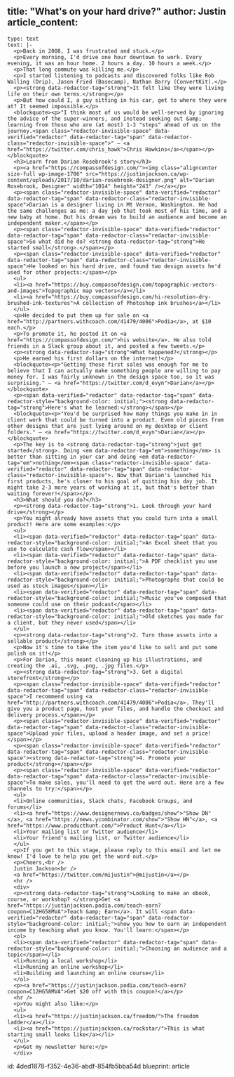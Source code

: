 title: "What's on your hard drive?"
author: Justin
article_content:
  -
    type: text
    text: |-
      <p>Back in 2008, I was frustrated and stuck.</p>
      <p>Every morning, I'd drive one hour downtown to work. Every evening, it was an hour home. 2 hours a day. 10 hours a week.</p>
      <p>That long commute was killing me.</p>
      <p>I started listening to podcasts and discovered folks like Rob Walling (Drip), Jason Fried (Basecamp), Nathan Barry (ConvertKit).</p>
      <p><strong data-redactor-tag="strong">It felt like they were living life on their own terms.</strong></p>
      <p>But how could I, a guy sitting in his car, get to where they were at? It seemed impossible.</p>
      <blockquote><p>"I think most of us would be well-served by ignoring the advice of the super-winners, and instead seeking out &amp; learning from those who are (at most) 1-3 "steps" ahead of us on the journey.<span class="redactor-invisible-space" data-verified="redactor" data-redactor-tag="span" data-redactor-class="redactor-invisible-space">" – <a href="https://twitter.com/chris_hawk">Chris Hawkins</a></span></p></blockquote>
      <h3>Learn from Darian Rosebrook's story</h3>
      <p><a href="https://compassofdesign.com/"><img class="aligncenter size-full wp-image-1706" src="https://justinjackson.ca/wp-content/uploads/2017/10/darian-rosebrook-designer.png" alt="Darian Rosebrook, Designer" width="1014" height="243" /></a></p>
      <p><span class="redactor-invisible-space" data-verified="redactor" data-redactor-tag="span" data-redactor-class="redactor-invisible-space">Darian is a designer living in Mt Vernon, Washington. He had the same challenges as me: a day job that took most of his time, and a new baby at home. But his dream was to build an audience and become an independent maker.</span></p>
      <p><span class="redactor-invisible-space" data-verified="redactor" data-redactor-tag="span" data-redactor-class="redactor-invisible-space">So what did he do? <strong data-redactor-tag="strong">He started small</strong>.</span></p>
      <p><span class="redactor-invisible-space" data-verified="redactor" data-redactor-tag="span" data-redactor-class="redactor-invisible-space">He looked on his hard drive, and found two design assets he'd used for other projects:</span></p>
      <ul>
      <li><a href="https://buy.compassofdesign.com/topographic-vectors-and-images">Topographic map vectors</a></li>
      <li><a href="https://buy.compassofdesign.com/hi-resolution-dry-brushed-ink-textures">A collection of Photoshop ink brushes</a></li>
      </ul>
      <p>He decided to put them up for sale on <a href="http://partners.withcoach.com/41479/4006">Podia</a>, at $10 each.</p>
      <p>To promote it, he posted it on <a href="https://compassofdesign.com/">his website</a>. He also told friends in a Slack group about it, and posted a few tweets.</p>
      <p><strong data-redactor-tag="strong">What happened?</strong></p>
      <p>He earned his first dollars on the internet!</p>
      <blockquote><p>"Getting those first sales was enough for me to believe that I can actually make something people are willing to pay money for. I was fairly unknown in the design space too, so it was surprising." – <a href="https://twitter.com/d_evyn">Darian</a></p></blockquote>
      <p><span data-verified="redactor" data-redactor-tag="span" data-redactor-style="background-color: initial;"><strong data-redactor-tag="strong">Here's what he learned:</strong></span></p>
      <blockquote><p>"You'd be surprised how many things you make in in client work that could be turned into a product. Even old pieces from other designs that are just lying around on my desktop or client folders." – <a href="https://twitter.com/d_evyn">Darian</a></p></blockquote>
      <p>The key is to <strong data-redactor-tag="strong">just get started</strong>. Doing <em data-redactor-tag="em">something</em> is better than sitting in your car and doing <em data-redactor-tag="em">nothing</em><span class="redactor-invisible-space" data-verified="redactor" data-redactor-tag="span" data-redactor-class="redactor-invisible-space">. Now that Darian's launched his first products, he's closer to his goal of quitting his day job. It might take 2-3 more years of working at it, but that's better than waiting forever!</span></p>
      <h3>What should you do?</h3>
      <p><strong data-redactor-tag="strong">1. Look through your hard drive</strong></p>
      <p>You might already have assets that you could turn into a small product! Here are some examples:</p>
      <ul>
      <li><span data-verified="redactor" data-redactor-tag="span" data-redactor-style="background-color: initial;">An Excel sheet that you use to calculate cash flow</span></li>
      <li><span data-verified="redactor" data-redactor-tag="span" data-redactor-style="background-color: initial;">A PDF checklist you use before you launch a new project</span></li>
      <li><span data-verified="redactor" data-redactor-tag="span" data-redactor-style="background-color: initial;">Photographs that could be used as stock images</span></li>
      <li><span data-verified="redactor" data-redactor-tag="span" data-redactor-style="background-color: initial;">Music you've composed that someone could use on their podcast</span></li>
      <li><span data-verified="redactor" data-redactor-tag="span" data-redactor-style="background-color: initial;">Old sketches you made for a client, but they never used</span></li>
      </ul>
      <p><strong data-redactor-tag="strong">2. Turn those assets into a sellable product</strong></p>
      <p>Now it's time to take the item you'd like to sell and put some polish on it!</p>
      <p>For Darian, this meant cleaning up his illustrations, and creating the .ai, .svg, .png, .jpg files.</p>
      <p><strong data-redactor-tag="strong">3. Get a digital storefront</strong></p>
      <p><span class="redactor-invisible-space" data-verified="redactor" data-redactor-tag="span" data-redactor-class="redactor-invisible-space">I recommend using <a href="http://partners.withcoach.com/41479/4006">Podia</a>. They'll give you a product page, host your files, and handle the checkout and delivery process.</span></p>
      <p><span class="redactor-invisible-space" data-verified="redactor" data-redactor-tag="span" data-redactor-class="redactor-invisible-space">Upload your files, upload a header image, and set a price!</span></p>
      <p><span class="redactor-invisible-space" data-verified="redactor" data-redactor-tag="span" data-redactor-class="redactor-invisible-space"><strong data-redactor-tag="strong">4. Promote your product</strong></span></p>
      <p><span class="redactor-invisible-space" data-verified="redactor" data-redactor-tag="span" data-redactor-class="redactor-invisible-space">To make sales, you'll need to get the word out. Here are a few channels to try:</span></p>
      <ul>
      <li>Online communities, Slack chats, Facebook Groups, and forums</li>
      <li><a href="https://www.designernews.co/badges/show">"Show DN"</a>, <a href="https://news.ycombinator.com/show">"Show HN"</a>, <a href="https://www.producthunt.com/">Product Hunt</a></li>
      <li>Your mailing list or Twitter audience</li>
      <li>Your friend's mailing list, or Twitter audience</li>
      </ul>
      <p>If you get to this stage, please reply to this email and let me know! I'd love to help you get the word out.</p>
      <p>Cheers,<br />
      Justin Jackson<br />
      <a href="https://twitter.com/mijustin">@mijustin</a></p>
      <hr />
      <div>
      <p><strong data-redactor-tag="strong">Looking to make an ebook, course, or workshop? </strong>Get <a href="https://justinjackson.podia.com/teach-earn?coupon=C12HG58MVA">Teach &amp; Earn</a>. It will <span data-verified="redactor" data-redactor-tag="span" data-redactor-style="background-color: initial;">show you how to earn an independent income by teaching what you know. You'll learn:</span></p>
      <ol>
      <li><span data-verified="redactor" data-redactor-tag="span" data-redactor-style="background-color: initial;">Choosing an audience and a topic</span></li>
      <li>Running a local workshop</li>
      <li>Running an online workshop</li>
      <li>Building and launching an online course</li>
      </ol>
      <p><a href="https://justinjackson.podia.com/teach-earn?coupon=C12HG58MVA">Get $20 off with this coupon!</a></p>
      <hr />
      <p>You might also like:</p>
      <ul>
      <li><a href="https://justinjackson.ca/freedom/">The freedom ladder</a></li>
      <li><a href="https://justinjackson.ca/rockstar/">This is what starting small looks like</a></li>
      </ul>
      <p>Get my newsletter here:</p>
      </div>
id: 4ded1878-f352-4e36-abdf-854fb5bba54d
blueprint: article
